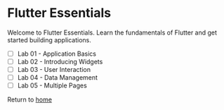 # Flutter Essentials 

Welcome to Flutter Essentials.
Learn the fundamentals of Flutter and get started building applications.

- [ ] Lab 01 - Application Basics 
- [ ] Lab 02 - Introducing Widgets 
- [ ] Lab 03 - User Interaction 
- [ ] Lab 04 - Data Management
- [ ] Lab 05 - Multiple Pages 

Return to [home](https://github.com/rosera/flutter_workshop)
